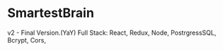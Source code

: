 # SmartestBrain
v2 - Final Version.(YaY)
Full Stack: React, Redux, Node, PostrgressSQL, Bcrypt, Cors,
